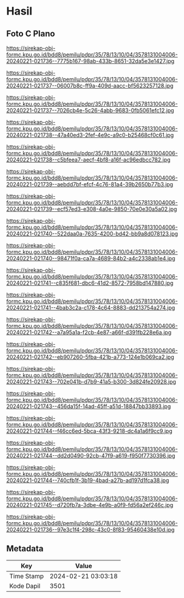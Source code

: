 # Hasil

## Foto C Plano

https://sirekap-obj-formc.kpu.go.id/bdd8/pemilu/pdpr/35/78/13/10/04/3578131004006-20240221-021736--7775b167-98ab-433b-8651-32da5e3e1427.jpg

https://sirekap-obj-formc.kpu.go.id/bdd8/pemilu/pdpr/35/78/13/10/04/3578131004006-20240221-021737--06007b8c-ff9a-409d-aacc-bf5623257128.jpg

https://sirekap-obj-formc.kpu.go.id/bdd8/pemilu/pdpr/35/78/13/10/04/3578131004006-20240221-021737--7026cb4e-5c26-4abb-9683-0fb5061efc12.jpg

https://sirekap-obj-formc.kpu.go.id/bdd8/pemilu/pdpr/35/78/13/10/04/3578131004006-20240221-021738--47a40ed3-2fef-4e9c-a9c0-b25468cf0c61.jpg

https://sirekap-obj-formc.kpu.go.id/bdd8/pemilu/pdpr/35/78/13/10/04/3578131004006-20240221-021738--c5bfeea7-aecf-4bf8-a16f-ac96edbcc782.jpg

https://sirekap-obj-formc.kpu.go.id/bdd8/pemilu/pdpr/35/78/13/10/04/3578131004006-20240221-021739--aebdd7bf-efcf-4c76-81a4-39b2650b77b3.jpg

https://sirekap-obj-formc.kpu.go.id/bdd8/pemilu/pdpr/35/78/13/10/04/3578131004006-20240221-021739--ecf57ed3-e308-4a0e-9850-70e0e30a5a02.jpg

https://sirekap-obj-formc.kpu.go.id/bdd8/pemilu/pdpr/35/78/13/10/04/3578131004006-20240221-021740--522daa0a-7635-4200-bd42-bb9a8d078123.jpg

https://sirekap-obj-formc.kpu.go.id/bdd8/pemilu/pdpr/35/78/13/10/04/3578131004006-20240221-021740--98471f0a-ca7a-4689-84b2-a4c2338ab1e4.jpg

https://sirekap-obj-formc.kpu.go.id/bdd8/pemilu/pdpr/35/78/13/10/04/3578131004006-20240221-021741--c835f681-dbc6-41d2-8572-7958bd147880.jpg

https://sirekap-obj-formc.kpu.go.id/bdd8/pemilu/pdpr/35/78/13/10/04/3578131004006-20240221-021741--4bab3c2a-c178-4c64-8883-dd213754a274.jpg

https://sirekap-obj-formc.kpu.go.id/bdd8/pemilu/pdpr/35/78/13/10/04/3578131004006-20240221-021742--a7a95a1a-f2cb-4e87-a66f-d391fb228e6a.jpg

https://sirekap-obj-formc.kpu.go.id/bdd8/pemilu/pdpr/35/78/13/10/04/3578131004006-20240221-021742--eb907260-5fba-421b-a773-124e1b069ca2.jpg

https://sirekap-obj-formc.kpu.go.id/bdd8/pemilu/pdpr/35/78/13/10/04/3578131004006-20240221-021743--702e041b-d7b9-41a5-b300-3d824fe20928.jpg

https://sirekap-obj-formc.kpu.go.id/bdd8/pemilu/pdpr/35/78/13/10/04/3578131004006-20240221-021743--456da15f-14ad-45ff-a51d-18847bb33893.jpg

https://sirekap-obj-formc.kpu.go.id/bdd8/pemilu/pdpr/35/78/13/10/04/3578131004006-20240221-021744--f46cc6ed-5bca-43f3-9218-dc4a1a6f9cc9.jpg

https://sirekap-obj-formc.kpu.go.id/bdd8/pemilu/pdpr/35/78/13/10/04/3578131004006-20240221-021744--dd2d0490-92cb-47f9-a619-f950f7730396.jpg

https://sirekap-obj-formc.kpu.go.id/bdd8/pemilu/pdpr/35/78/13/10/04/3578131004006-20240221-021744--740cfb1f-3b19-4bad-a27b-ad197d1fca38.jpg

https://sirekap-obj-formc.kpu.go.id/bdd8/pemilu/pdpr/35/78/13/10/04/3578131004006-20240221-021745--d720fb7a-3dbe-4e9b-a0f9-fd56a2ef246c.jpg

https://sirekap-obj-formc.kpu.go.id/bdd8/pemilu/pdpr/35/78/13/10/04/3578131004006-20240221-021736--97e3c1f4-298c-43c0-8f83-95460438e10d.jpg


## Metadata

| Key        | Value               |
| ---------- | ------------------- |
| Time Stamp | 2024-02-21 03:03:18 |
| Kode Dapil | 3501                |



